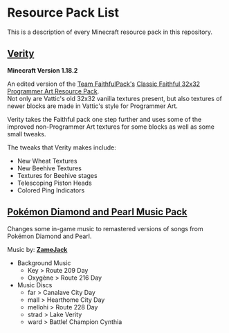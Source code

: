 # Resource Pack List

This is a description of every Minecraft resource pack in this repository.

## [Verity](https://github.com/League-of-Mango/Svalbard/raw/main/minecraft/resourcepacks/Verity.zip)

**Minecraft Version 1.18.2**

An edited version of the [Team FaithfulPack's](https://www.faithfulpack.net) [Classic Faithful 32x32 Programmer Art Resource Pack](https://www.faithfulpack.net/classicfaithful/32x-programmer-art).<br>
Not only are Vattic's old 32x32 vanilla textures present, but also textures of newer blocks are made in Vattic's style for Programmer Art.

Verity takes the Faithful pack one step further and uses some of the improved non-Programmer Art textures for some blocks as well as some small tweaks.

The tweaks that Verity makes include:
* New Wheat Textures
* New Beehive Textures
* Textures for Beehive stages
* Telescoping Piston Heads
* Colored Ping Indicators

## [Pokémon Diamond and Pearl Music Pack](https://github.com/League-of-Mango/Svalbard/blob/main/minecraft/resourcepacks/Diamond%20and%20Pearl%20Music.zip)

Changes some in-game music to remastered versions of songs from Pokémon Diamond and Pearl.

Music by: **[ZameJack](https://www.youtube.com/user/ZameJack)**
* Background Music 
	- Key > Route 209 Day
	- Oxygène > Route 216 Day
* Music Discs
	- far > Canalave City Day
	- mall > Hearthome City Day
	- mellohi > Route 228 Day
	- strad > Lake Verity
	- ward > Battle! Champion Cynthia

